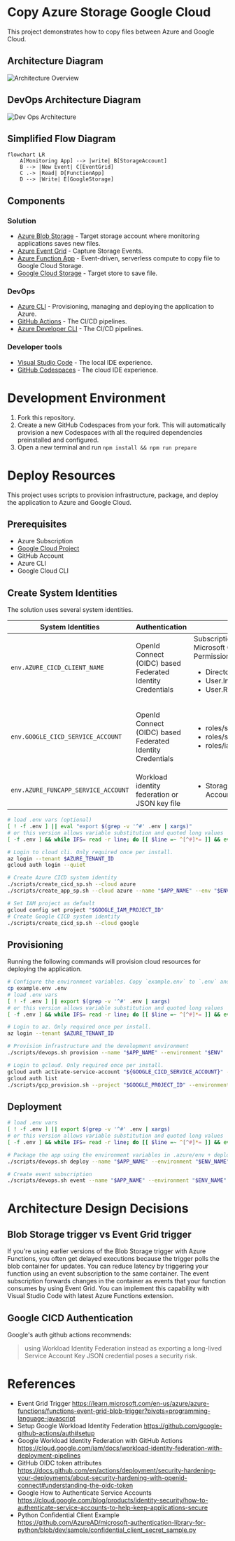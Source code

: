 # Copy Azure Storage Google Cloud

This project demonstrates how to copy files between Azure and Google Cloud.

## Architecture Diagram

![Architecture Overview](./docs/architecture_overview.png)

## DevOps Architecture Diagram

![Dev Ops Architecture](./docs/devops_architecture_overview.png)

## Simplified Flow Diagram

```mermaid
flowchart LR
    A[Monitoring App] --> |write| B[StorageAccount]
    B --> |New Event| C[EventGrid]
    C .-> |Read| D[FunctionApp]
    D --> |Write| E[GoogleStorage]
```

## Components

### Solution

- [Azure Blob Storage](https://azure.microsoft.com/en-us/products/storage/blobs/) - Target storage account where monitoring applications saves new files.
- [Azure Event Grid](https://azure.microsoft.com/en-us/products/event-grid/) - Capture Storage Events.
- [Azure Function App](https://azure.microsoft.com/en-us/products/functions/) - Event-driven, serverless compute to copy file to Google Cloud Storage.
- [Google Cloud Storage](https://cloud.google.com/storage/) - Target store to save file.

### DevOps

- [Azure CLI](https://learn.microsoft.com/cli/azure/install-azure-cli) - Provisioning, managing and deploying the application to Azure.
- [GitHub Actions](https://github.com/features/actions) - The CI/CD pipelines.
- [Azure Developer CLI](https://learn.microsoft.com/azure/developer/azure-developer-cli/overview) - The CI/CD pipelines.

### Developer tools

- [Visual Studio Code](https://code.visualstudio.com/) - The local IDE experience.
- [GitHub Codespaces](https://github.com/features/codespaces) - The cloud IDE experience.

# Development Environment

1. Fork this repository.
2. Create a new GitHub Codespaces from your fork. This will automatically provision a new Codespaces with all the required dependencies preinstalled and configured.
3. Open a new terminal and run `npm install && npm run prepare`

# Deploy Resources

This project uses scripts to provision infrastructure, package, and deploy the application to Azure and Google Cloud.

## Prerequisites

- Azure Subscription
- [Google Cloud Project](docs/setting_up_gcp.md)
- GitHub Account
- Azure CLI
- Google Cloud CLI

## Create System Identities

The solution uses several system identities.

| System Identities                   | Authentication                                             | Authorization                                                                                                                                                                  | Purpose                                                                             |
| ----------------------------------- | ---------------------------------------------------------- | ------------------------------------------------------------------------------------------------------------------------------------------------------------------------------ | ----------------------------------------------------------------------------------- |
| `env.AZURE_CICD_CLIENT_NAME`        | OpenId Connect (OIDC) based Federated Identity Credentials | Subscription Contributor access<br>Microsoft Graph API admin consent Permissions: <ul><li>Directory.ReadWrite.All</li><li>User.Invite.All</li><li>User.ReadWrite.All</li></ul> | Deploy cloud resources: <ul><li>core infrastructure</li><li>function app</li></ul>  |
| `env.GOOGLE_CICD_SERVICE_ACCOUNT`   | OpenId Connect (OIDC) based Federated Identity Credentials | <ul><li>roles/storage.admin</li><li>roles/serviceusage.serviceUsageAdmin</li><li>roles/iam.serviceAccountCreator</li></ul>                                                     | Deploy cloud resources: <ul><li>core infrastructure</li><li>cloud storage</li></ul> |
| `env.AZURE_FUNCAPP_SERVICE_ACCOUNT` | Workload identity federation or JSON key file              | <ul><li>Storage Blob Data Reader on Storage Account</li></ul>                                                                                                                  | Read Blob Contents to copy                                                          |

```bash
# load .env vars (optional)
[ ! -f .env ] || eval "export $(grep -v '^#' .env | xargs)"
# or this version allows variable substitution and quoted long values
[ -f .env ] && while IFS= read -r line; do [[ $line =~ ^[^#]*= ]] && eval "export $line"; done < .env

# Login to cloud cli. Only required once per install.
az login --tenant $AZURE_TENANT_ID
gcloud auth login --quiet

# Create Azure CICD system identity
./scripts/create_cicd_sp.sh --cloud azure
./scripts/create_app_sp.sh --cloud azure --name "$APP_NAME" --env "$ENV_NAME"

# Set IAM project as default
gcloud config set project "$GOOGLE_IAM_PROJECT_ID"
# Create Google CICD system identity
./scripts/create_cicd_sp.sh --cloud google

```

## Provisioning

Running the following commands will provision cloud resources for deploying the application.

```bash
# Configure the environment variables. Copy `example.env` to `.env` and update the values
cp example.env .env
# load .env vars
[ ! -f .env ] || export $(grep -v '^#' .env | xargs)
# or this version allows variable substitution and quoted long values
[ -f .env ] && while IFS= read -r line; do [[ $line =~ ^[^#]*= ]] && eval "export $line"; done < .env

# Login to az. Only required once per install.
az login --tenant $AZURE_TENANT_ID

# Provision infrastructure and the development environment
./scripts/devops.sh provision --name "$APP_NAME" --environment "$ENV"

# Login to gcloud. Only required once per install.
gcloud auth activate-service-account "${GOOGLE_CICD_SERVICE_ACCOUNT}" --key-file="${GOOGLE_CICD_CLIENT_KEY_FILE}"
gcloud auth list
./scripts/gcp_provision.sh --project "$GOOGLE_PROJECT_ID" --environment "$ENV"

```

## Deployment

```bash
# load .env vars
[ ! -f .env ] || export $(grep -v '^#' .env | xargs)
# or this version allows variable substitution and quoted long values
[ -f .env ] && while IFS= read -r line; do [[ $line =~ ^[^#]*= ]] && eval "export $line"; done < .env

# Package the app using the environment variables in .azure/env + deploy the code on Azure
./scripts/devops.sh deploy --name "$APP_NAME" --environment "$ENV_NAME"

# Create event subscription
./scripts/devops.sh event --name "$APP_NAME" --environment "$ENV_NAME"
```

# Architecture Design Decisions

## Blob Storage trigger vs Event Grid trigger

If you're using earlier versions of the Blob Storage trigger with Azure Functions, you often get delayed executions because the trigger polls the blob container for updates. You can reduce latency by triggering your function using an event subscription to the same container. The event subscription forwards changes in the container as events that your function consumes by using Event Grid. You can implement this capability with Visual Studio Code with latest Azure Functions extension.

## Google CICD Authentication

Google's auth github actions recommends:

> using Workload Identity Federation instead as exporting a long-lived Service Account Key JSON credential poses a security risk.

# References

- Event Grid Trigger https://learn.microsoft.com/en-us/azure/azure-functions/functions-event-grid-blob-trigger?pivots=programming-language-javascript
- Setup Google Workload Identity Federation https://github.com/google-github-actions/auth#setup
- Google Workload Identity Federation with GitHub Actions https://cloud.google.com/iam/docs/workload-identity-federation-with-deployment-pipelines
- GitHub OIDC token attributes https://docs.github.com/en/actions/deployment/security-hardening-your-deployments/about-security-hardening-with-openid-connect#understanding-the-oidc-token
- Google How to Authenticate Service Accounts https://cloud.google.com/blog/products/identity-security/how-to-authenticate-service-accounts-to-help-keep-applications-secure
- Python Confidential Client Example https://github.com/AzureAD/microsoft-authentication-library-for-python/blob/dev/sample/confidential_client_secret_sample.py
